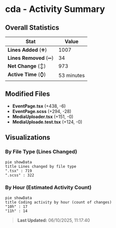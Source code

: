 # cda - Activity Summary 

## Overall Statistics

| Stat                   | Value                                                             |
| ---------------------- | ----------------------------------------------------------------- |
| **Lines Added** (➕)   | 1007                                          |
| **Lines Removed** (➖) | 34                                        |
| **Net Change** (↕)    | 973                |
| **Active Time** (⌚)   | 53 minutes |


## Modified Files
- **EventPage.tsx** (+438, -6)
- **EventPage.scss** (+294, -28)
- **MediaUploader.tsx** (+151, -0)
- **MediaUploade.test.tsx** (+124, -0)

## Visualizations

### By File Type (Lines Changed)

```mermaid
pie showData
title Lines changed by file type
".tsx" : 719
".scss" : 322
```

### By Hour (Estimated Activity Count)

```mermaid
pie showData
title Coding activity by hour (count of changes)
"10h" : 17
"11h" : 14
```


> **Last Updated:** 06/10/2025, 11:17:40